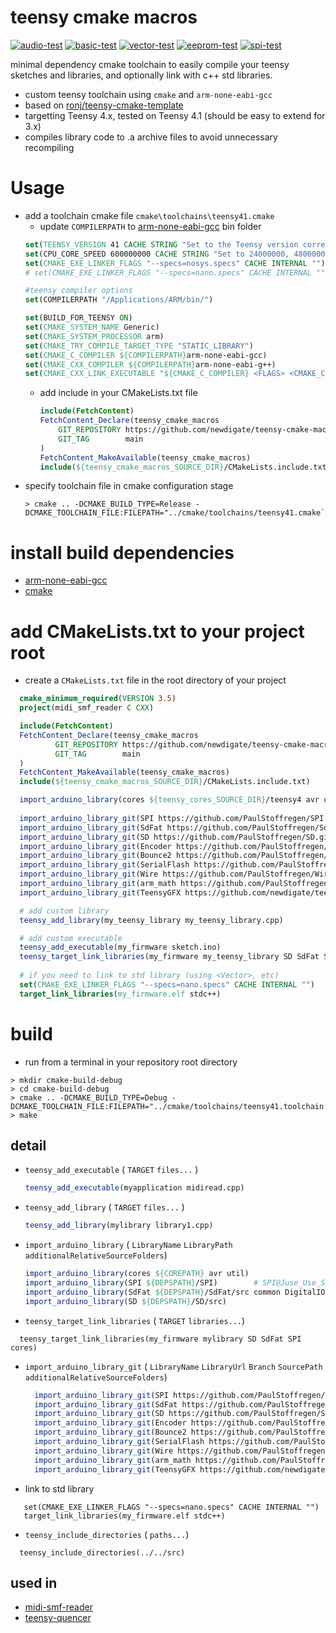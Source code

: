 # teensy cmake macros 

[![audio-test](https://github.com/newdigate/teensy-cmake-macros/actions/workflows/audio-test.yml/badge.svg)](https://github.com/newdigate/teensy-cmake-macros/actions/workflows/audio-test.yml)
[![basic-test](https://github.com/newdigate/teensy-cmake-macros/actions/workflows/basic-test.yml/badge.svg)](https://github.com/newdigate/teensy-cmake-macros/actions/workflows/basic-test.yml)
[![vector-test](https://github.com/newdigate/teensy-cmake-macros/actions/workflows/vector.yml/badge.svg)](https://github.com/newdigate/teensy-cmake-macros/actions/workflows/vector.yml)
[![eeprom-test](https://github.com/newdigate/teensy-cmake-macros/actions/workflows/eeprom-test.yml/badge.svg)](https://github.com/newdigate/teensy-cmake-macros/actions/workflows/eeprom-test.yml)
[![spi-test](https://github.com/newdigate/teensy-cmake-macros/actions/workflows/spi-test.yml/badge.svg)](https://github.com/newdigate/teensy-cmake-macros/actions/workflows/spi-test.yml)

 minimal dependency cmake toolchain to easily compile your teensy sketches and libraries, and optionally link with c++ std libraries. 
* custom teensy toolchain using ```cmake``` and ```arm-none-eabi-gcc```
* based on [ronj/teensy-cmake-template](https://github.com/ronj/teensy-cmake-template)
* targetting Teensy 4.x, tested on Teensy 4.1 (should be easy to extend for 3.x)
* compiles library code to .a archive files to avoid unnecessary recompiling

# Usage
* add a toolchain cmake file `cmake\toolchains\teensy41.cmake`
  * update ```COMPILERPATH``` to [arm-none-eabi-gcc](https://developer.arm.com/downloads/-/gnu-rm/10-3-2021-10) bin folder
   ```cmake
   set(TEENSY_VERSION 41 CACHE STRING "Set to the Teensy version corresponding to your board (30 or 31 allowed)" FORCE)
   set(CPU_CORE_SPEED 600000000 CACHE STRING "Set to 24000000, 48000000, 72000000 or 96000000 to set CPU core speed" FORCE) # Derived variables
   set(CMAKE_EXE_LINKER_FLAGS "--specs=nosys.specs" CACHE INTERNAL "")
   # set(CMAKE_EXE_LINKER_FLAGS "--specs=nano.specs" CACHE INTERNAL "") # if you plan on using std 

   #teensy compiler options
   set(COMPILERPATH "/Applications/ARM/bin/")
   
   set(BUILD_FOR_TEENSY ON)
   set(CMAKE_SYSTEM_NAME Generic)
   set(CMAKE_SYSTEM_PROCESSOR arm)
   set(CMAKE_TRY_COMPILE_TARGET_TYPE "STATIC_LIBRARY")
   set(CMAKE_C_COMPILER ${COMPILERPATH}arm-none-eabi-gcc)
   set(CMAKE_CXX_COMPILER ${COMPILERPATH}arm-none-eabi-g++)
   set(CMAKE_CXX_LINK_EXECUTABLE "${CMAKE_C_COMPILER} <FLAGS> <CMAKE_CXX_LINK_FLAGS> <LINK_FLAGS> <OBJECTS> -o <TARGET> <LINK_LIBRARIES>")
   ``` 
  * add include in your CMakeLists.txt file
    ```cmake
    include(FetchContent)
    FetchContent_Declare(teensy_cmake_macros
        GIT_REPOSITORY https://github.com/newdigate/teensy-cmake-macros
        GIT_TAG        main
    )
    FetchContent_MakeAvailable(teensy_cmake_macros)
    include(${teensy_cmake_macros_SOURCE_DIR}/CMakeLists.include.txt)
    ```
* specify toolchain file in cmake configuration stage
    ```shell
    > cmake .. -DCMAKE_BUILD_TYPE=Release -DCMAKE_TOOLCHAIN_FILE:FILEPATH="../cmake/toolchains/teensy41.cmake`
    ```

# install build dependencies

 * [arm-none-eabi-gcc](https://developer.arm.com/tools-and-software/open-source-software/developer-tools/gnu-toolchain/gnu-rm/downloads)
 * [cmake](https://cmake.org/)

# add CMakeLists.txt to your project root
  * create a ```CMakeLists.txt``` file in the root directory of your project
  ```cmake
    cmake_minimum_required(VERSION 3.5)
    project(midi_smf_reader C CXX)

    include(FetchContent)
    FetchContent_Declare(teensy_cmake_macros
            GIT_REPOSITORY https://github.com/newdigate/teensy-cmake-macros
            GIT_TAG        main
    )
    FetchContent_MakeAvailable(teensy_cmake_macros)
    include(${teensy_cmake_macros_SOURCE_DIR}/CMakeLists.include.txt)

    import_arduino_library(cores ${teensy_cores_SOURCE_DIR}/teensy4 avr util)
    
    import_arduino_library_git(SPI https://github.com/PaulStoffregen/SPI.git master "")
    import_arduino_library_git(SdFat https://github.com/PaulStoffregen/SdFat.git master "src" common DigitalIO ExFatLib FatLib FsLib iostream SdCard SpiDriver)
    import_arduino_library_git(SD https://github.com/PaulStoffregen/SD.git Juse_Use_SdFat src)
    import_arduino_library_git(Encoder https://github.com/PaulStoffregen/Encoder.git master "")
    import_arduino_library_git(Bounce2 https://github.com/PaulStoffregen/Bounce2.git master src)
    import_arduino_library_git(SerialFlash https://github.com/PaulStoffregen/SerialFlash.git master "" util)
    import_arduino_library_git(Wire https://github.com/PaulStoffregen/Wire.git master "" utility)
    import_arduino_library_git(arm_math https://github.com/PaulStoffregen/arm_math.git master src)
    import_arduino_library_git(TeensyGFX https://github.com/newdigate/teensy-gfx.git main src)

    # add custom library
    teensy_add_library(my_teensy_library my_teensy_library.cpp)

    # add custom executable
    teensy_add_executable(my_firmware sketch.ino)
    teensy_target_link_libraries(my_firmware my_teensy_library SD SdFat SPI cores) # order is IMPORTANT because we are garbage collecting symbols --gc-collect
    
    # if you need to link to std library (using <Vector>, etc) 
    set(CMAKE_EXE_LINKER_FLAGS "--specs=nano.specs" CACHE INTERNAL "")
    target_link_libraries(my_firmware.elf stdc++)
  ```

# build
  * run from a terminal in your repository root directory 
 
  ```shell
  > mkdir cmake-build-debug
  > cd cmake-build-debug
  > cmake .. -DCMAKE_BUILD_TYPE=Debug -DCMAKE_TOOLCHAIN_FILE:FILEPATH="../cmake/toolchains/teensy41.toolchain.cmake" 
  > make       
  ```

## detail 
* ```teensy_add_executable``` ( ```TARGET``` ```files...``` )
  ```cmake 
  teensy_add_executable(myapplication midiread.cpp)
  ``` 
* ```teensy_add_library``` ( ```TARGET``` ```files...``` )
  ```cmake 
  teensy_add_library(mylibrary library1.cpp)
  ``` 
  
* ```import_arduino_library``` ( ```LibraryName``` ```LibraryPath``` ```additionalRelativeSourceFolders```)
  ```cmake 
  import_arduino_library(cores ${COREPATH} avr util)
  import_arduino_library(SPI ${DEPSPATH}/SPI)        # SPI@Juse_Use_SdFat
  import_arduino_library(SdFat ${DEPSPATH}/SdFat/src common DigitalIO ExFatLib FatLib FsLib iostream SdCard SpiDriver)
  import_arduino_library(SD ${DEPSPATH}/SD/src)  
  ```
* ```teensy_target_link_libraries``` ( ```TARGET``` ```libraries...```) 
```
  teensy_target_link_libraries(my_firmware mylibrary SD SdFat SPI cores)
```

* ```import_arduino_library_git``` ( ```LibraryName``` ```LibraryUrl``` ```Branch``` ```SourcePath``` ```additionalRelativeSourceFolders```)
  ```cmake 
    import_arduino_library_git(SPI https://github.com/PaulStoffregen/SPI.git master "")
    import_arduino_library_git(SdFat https://github.com/PaulStoffregen/SdFat.git master "src" common DigitalIO ExFatLib FatLib FsLib iostream SdCard SpiDriver)
    import_arduino_library_git(SD https://github.com/PaulStoffregen/SD.git Juse_Use_SdFat src)
    import_arduino_library_git(Encoder https://github.com/PaulStoffregen/Encoder.git master "")
    import_arduino_library_git(Bounce2 https://github.com/PaulStoffregen/Bounce2.git master src)
    import_arduino_library_git(SerialFlash https://github.com/PaulStoffregen/SerialFlash.git master "" util)
    import_arduino_library_git(Wire https://github.com/PaulStoffregen/Wire.git master "" utility)
    import_arduino_library_git(arm_math https://github.com/PaulStoffregen/arm_math.git master src)
    import_arduino_library_git(TeensyGFX https://github.com/newdigate/teensy-gfx.git main src)
  ```
* link to std library
``` 
   set(CMAKE_EXE_LINKER_FLAGS "--specs=nano.specs" CACHE INTERNAL "")
   target_link_libraries(my_firmware.elf stdc++)
```
 * ```teensy_include_directories``` ( ```paths...```)
 ``` 
   teensy_include_directories(../../src)
 ```

## used in
* [midi-smf-reader](https://github.com/newdigate/midi-smf-reader)
* [teensy-quencer](https://github.com/newdigate/teensy-quencer)
